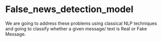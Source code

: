 # False_news_detection_model
We are going to address these problems using classical NLP techniques and going to classify whether a given message/ text is Real or Fake Message.
